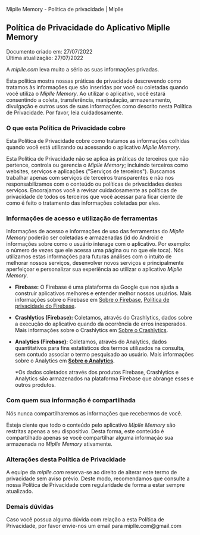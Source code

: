 Miplle Memory - Política de privacidade | Miplle

**Política de Privacidade do Aplicativo Miplle Memory**
----------------------------------------------

Documento criado em: 27/07/2022   
Última atualização: 27/07/2022

A *miplle.com* leva muito a sério as suas informações privadas.

Esta política mostra nossas práticas de privacidade descrevendo como
tratamos às informações que são inseridas por você ou coletadas quando
você utiliza o *Miplle Memory*. Ao utilizar o aplicativo, você estará
consentindo a coleta, transferência, manipulação, armazenamento,
divulgação e outros usos de suas informações como descrito nesta
Política de Privacidade. Por favor, leia cuidadosamente.

### O que esta Política de Privacidade cobre

Esta Política de Privacidade cobre como tratamos as informações colhidas
quando você está utilizando ou acessando o aplicativo *Miplle Memory*.

Esta Política de Privacidade não se aplica às práticas de terceiros que
não pertence, controla ou gerencia o *Miplle Memory*; incluindo
terceiros como websites, serviços e aplicações ("Serviços de
terceiros"). Buscamos trabalhar apenas com serviços de terceiros
transparentes e não nos responsabilizamos com o conteúdo ou políticas de
privacidades destes serviços. Encorajamos você a revisar cuidadosamente
as políticas de privacidade de todos os terceiros que você acessar para
ficar ciente de como é feito o tratamento das informações coletadas por
eles.

### Informações de acesso e utilização de ferramentas

Informações de acesso e informações de uso das ferramentas do *Miplle
Memory* poderão ser coletadas e armazenadas (id do Android e informações
sobre como o usuário interage com o aplicativo. Por exemplo: o número de
vezes que ele acessa uma página ou no que ele toca). Nós utilizamos
estas informações para futuras análises com o intuito de melhorar nossos
serviços, desenvolver novos serviços e principalmente aperfeiçoar e
personalizar sua experiência ao utilizar o aplicativo *Miplle Memory*.

*   **Firebase:** O Firebase é uma plataforma da Google que nos ajuda a construir aplicativos melhores e entender melhor nossos usuários. Mais informações sobre o Firebase em [Sobre o Firebase](https://www.google.com/url?sa=t&rct=j&q=&esrc=s&source=web&cd=&cad=rja&uact=8&ved=2ahUKEwj908zli6P3AhX_g5UCHV3nDzQQFnoECAkQAQ&url=https%3A%2F%2Ffirebase.google.com%2F%3Fhl%3Dpt&usg=AOvVaw35ZHRRnbb3FRIt3tVbLP7-),  [Política de privacidade do Firebase](https://firebase.google.com/support/privacy?hl=pt-br).
*   **Crashlytics (Firebase):** Coletamos, através do Crashlytics, dados sobre a execução do aplicativo quando da ocorrência de erros inesperados. Mais informações sobre o Crashlytics em [Sobre o Crashlytics](https://firebase.google.com/docs/crashlytics).
*   **Analytics (Firebase):** Coletamos, através do Analytics, dados quantitativos para fins estatísticos dos termos utilizados na consulta, sem contudo associar o termo pesquisado ao usuário. Mais informações sobre o Analytics em **[Sobre o Analytics](https://firebase.google.com/docs/analytics/events?hl=pt-br&platform=android).**

    \*Os dados coletados através dos produtos Firebase, Crashlytics e Analytics são armazenados na plataforma Firebase que abrange esses e outros produtos.  

### Com quem sua informação é compartilhada

Nós nunca compartilharemos as informações que recebermos de você.

Esteja ciente que todo o conteúdo pelo aplicativo *Miplle Memory* são
restritas apenas a seu dispositivo. Desta forma, este conteúdo é
compartilhado apenas se você compartilhar alguma informação sua
armazenada no *Miplle Memory* ativamente.

### Alterações desta Política de Privacidade

A equipe da *miplle.com* reserva-se ao direito de alterar este termo de
privacidade sem aviso prévio. Deste modo, recomendamos que consulte a
nossa Política de Privacidade com regularidade de forma a estar sempre
atualizado.

### Demais dúvidas

Caso você possua alguma dúvida com relação a esta Política de
Privacidade, por favor envie-nos um email para miplle.com\@gmail.com
